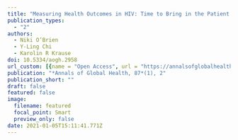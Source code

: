 ```yaml
---
title: "Measuring Health Outcomes in HIV: Time to Bring in the Patient Experience"
publication_types:
  - "2"
authors:
  - Niki O’Brien
  - Y-Ling Chi
  - Karolin R Krause
doi: 10.5334/aogh.2958
url_custom: [{name = "Open Access", url = "https://annalsofglobalhealth.org/articles/10.5334/aogh.2958/"}]
publication: "*Annals of Global Health, 87*(1), 2"
publication_short: ""
draft: false
featured: false
image:
  filename: featured
  focal_point: Smart
  preview_only: false
date: 2021-01-05T15:11:41.771Z
---
```


